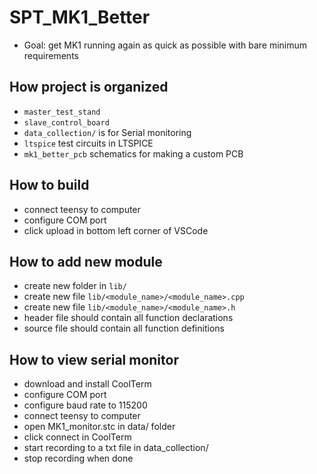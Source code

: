 # SPT_MK1_Better
- Goal: get MK1 running again as quick as possible with bare minimum requirements

## How project is organized
- `master_test_stand` 
- `slave_control_board`
- `data_collection/` is for Serial monitoring
- `ltspice` test circuits in LTSPICE
- `mk1_better_pcb` schematics for making a custom PCB

## How to build
- connect teensy to computer
- configure COM port
- click upload in bottom left corner of VSCode

## How to add new module
- create new folder in `lib/`
- create new file `lib/<module_name>/<module_name>.cpp`
- create new file `lib/<module_name>/<module_name>.h`
- header file should contain all function declarations
- source file should contain all function definitions

## How to view serial monitor
- download and install CoolTerm
- configure COM port
- configure baud rate to 115200 
- connect teensy to computer
- open MK1_monitor.stc in data/ folder
- click connect in CoolTerm
- start recording to a txt file in data_collection/
- stop recording when done 

